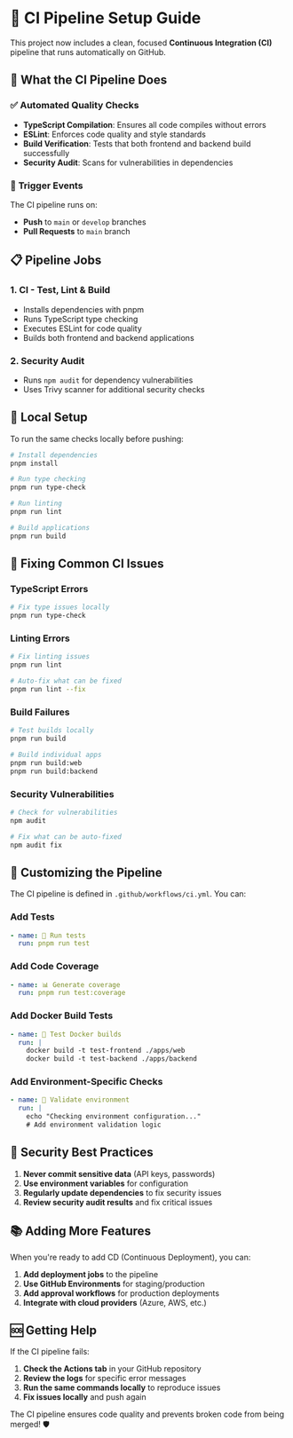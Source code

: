# 🔄 CI Pipeline Setup Guide

This project now includes a clean, focused **Continuous Integration (CI)** pipeline that runs automatically on GitHub.

## 🚀 What the CI Pipeline Does

### ✅ **Automated Quality Checks**
- **TypeScript Compilation**: Ensures all code compiles without errors
- **ESLint**: Enforces code quality and style standards
- **Build Verification**: Tests that both frontend and backend build successfully
- **Security Audit**: Scans for vulnerabilities in dependencies

### 🎯 **Trigger Events**
The CI pipeline runs on:
- **Push** to `main` or `develop` branches
- **Pull Requests** to `main` branch

## 📋 Pipeline Jobs

### 1. **CI - Test, Lint & Build**
- Installs dependencies with pnpm
- Runs TypeScript type checking
- Executes ESLint for code quality
- Builds both frontend and backend applications

### 2. **Security Audit**
- Runs `npm audit` for dependency vulnerabilities
- Uses Trivy scanner for additional security checks

## 🔧 Local Setup

To run the same checks locally before pushing:

```bash
# Install dependencies
pnpm install

# Run type checking
pnpm run type-check

# Run linting
pnpm run lint

# Build applications
pnpm run build
```

## 🚨 Fixing Common CI Issues

### TypeScript Errors
```bash
# Fix type issues locally
pnpm run type-check
```

### Linting Errors
```bash
# Fix linting issues
pnpm run lint

# Auto-fix what can be fixed
pnpm run lint --fix
```

### Build Failures
```bash
# Test builds locally
pnpm run build

# Build individual apps
pnpm run build:web
pnpm run build:backend
```

### Security Vulnerabilities
```bash
# Check for vulnerabilities
npm audit

# Fix what can be auto-fixed
npm audit fix
```

## 🎨 Customizing the Pipeline

The CI pipeline is defined in `.github/workflows/ci.yml`. You can:

### Add Tests
```yaml
- name: 🧪 Run tests
  run: pnpm run test
```

### Add Code Coverage
```yaml
- name: 📊 Generate coverage
  run: pnpm run test:coverage
```

### Add Docker Build Tests
```yaml
- name: 🐳 Test Docker builds
  run: |
    docker build -t test-frontend ./apps/web
    docker build -t test-backend ./apps/backend
```

### Add Environment-Specific Checks
```yaml
- name: 🔧 Validate environment
  run: |
    echo "Checking environment configuration..."
    # Add environment validation logic
```

## 🔐 Security Best Practices

1. **Never commit sensitive data** (API keys, passwords)
2. **Use environment variables** for configuration
3. **Regularly update dependencies** to fix security issues
4. **Review security audit results** and fix critical issues

## 📚 Adding More Features

When you're ready to add CD (Continuous Deployment), you can:

1. **Add deployment jobs** to the pipeline
2. **Use GitHub Environments** for staging/production
3. **Add approval workflows** for production deployments
4. **Integrate with cloud providers** (Azure, AWS, etc.)

## 🆘 Getting Help

If the CI pipeline fails:

1. **Check the Actions tab** in your GitHub repository
2. **Review the logs** for specific error messages
3. **Run the same commands locally** to reproduce issues
4. **Fix issues locally** and push again

The CI pipeline ensures code quality and prevents broken code from being merged! 🛡️ 